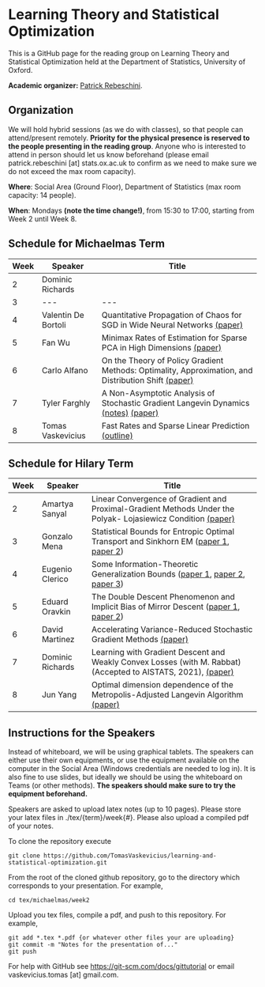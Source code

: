 # Learning Theory and Statistical Optimization

This is a GitHub page for the reading group on Learning Theory and Statistical Optimization held at the Department of Statistics, University of Oxford.

**Academic organizer:** [Patrick Rebeschini](http://www.stats.ox.ac.uk/~rebeschi/).

## Organization

We will hold hybrid sessions (as we do with classes), so that people can attend/present remotely. **Priority for the physical presence is reserved to the people presenting in the reading group**. Anyone who is interested to attend in person should let us know beforehand (please email patrick.rebeschini [at] stats.ox.ac.uk to confirm as we need to make sure we do not exceed the max room capacity).

**Where**: Social Area (Ground Floor), Department of Statistics (max room capacity: 14 people).

**When**: Mondays **(note the time change!)**, from 15:30 to 17:00, starting from Week 2 until Week 8.

## Schedule for Michaelmas Term

Week  | Speaker | Title
----- | ------- | ------
2 | Dominic Richards |
3 | --- | ---
4 | Valentin De Bortoli | Quantitative Propagation of Chaos for SGD in Wide Neural Networks [(paper)](https://arxiv.org/abs/2007.06352)
5 | Fan Wu | Minimax Rates of Estimation for Sparse PCA in High Dimensions [(paper)](https://arxiv.org/pdf/1202.0786.pdf)
6 | Carlo Alfano | On the Theory of Policy Gradient Methods: Optimality, Approximation, and Distribution Shift [(paper)](https://arxiv.org/abs/1908.00261)
7 | Tyler Farghly | A Non-Asymptotic Analysis of Stochastic Gradient Langevin Dynamics [(notes)](https://github.com/TomasVaskevicius/learning-and-statistical-optimization/blob/main/tex/michaelmas/week7/A_Non_Asymptotic_Analysis_of_SGLD.pdf) [(paper)](https://arxiv.org/abs/1702.03849)
8 | Tomas Vaskevicius | Fast Rates and Sparse Linear Prediction [(outline)](https://github.com/TomasVaskevicius/learning-and-statistical-optimization/blob/main/tex/michaelmas/week8/main.pdf)

## Schedule for Hilary Term

Week  | Speaker | Title
----- | ------- | ------
2 | Amartya Sanyal | Linear Convergence of Gradient and Proximal-Gradient Methods Under the Polyak- Lojasiewicz Condition [(paper)](https://arxiv.org/abs/1608.04636)
3 | Gonzalo Mena | Statistical Bounds for Entropic Optimal Transport and Sinkhorn EM ([paper 1](https://arxiv.org/abs/1905.11882), [paper 2](https://arxiv.org/abs/2006.16548))
4 | Eugenio Clerico | Some Information-Theoretic Generalization Bounds ([paper 1](https://arxiv.org/abs/1705.07809), [paper 2](https://arxiv.org/abs/1806.03803), [paper 3](https://www.researchgate.net/publication/330476152_Generalization_error_bounds_using_Wasserstein_distances))
5 | Eduard Oravkin | The Double Descent Phenomenon and Implicit Bias of Mirror Descent ([paper 1](https://arxiv.org/abs/1903.08560), [paper 2](https://arxiv.org/pdf/2006.10732.pdf))
6 | David Martinez | Accelerating Variance-Reduced Stochastic Gradient Methods [(paper)](https://arxiv.org/abs/1910.09494)
7 | Dominic Richards | Learning with Gradient Descent and Weakly Convex Losses (with M. Rabbat) (Accepted to AISTATS, 2021), [(paper)](https://arxiv.org/abs/2101.04968)
8 | Jun Yang | Optimal dimension dependence of the Metropolis-Adjusted Langevin Algorithm [(paper)](https://arxiv.org/abs/2012.12810)


## Instructions for the Speakers

Instead of whiteboard, we will be using graphical tablets. The speakers can either use their own equipments, or use the equipment available on the computer in the Social Area (Windows credentials are needed to log in). It is also fine to use slides, but ideally we should be using the whiteboard on Teams (or other methods). **The speakers should make sure to try the equipment beforehand.**

Speakers are asked to upload latex notes (up to 10 pages). Please store your latex files in ./tex/{term}/week{#}. Please also upload a compiled pdf of your notes.

To clone the repository execute
```
git clone https://github.com/TomasVaskevicius/learning-and-statistical-optimization.git
```

From the root of the cloned github repository, go to the directory which corresponds to your presentation. For example,
```
cd tex/michaelmas/week2
```

Upload you tex files, compile a pdf, and push to this repository. For example,
```
git add *.tex *.pdf {or whatever other files your are uploading}
git commit -m "Notes for the presentation of..."
git push
```

For help with GitHub see https://git-scm.com/docs/gittutorial or email vaskevicius.tomas [at] gmail.com.
